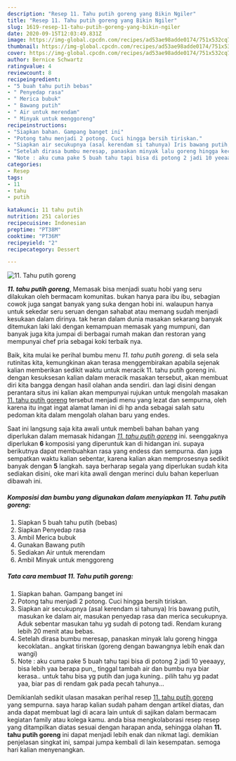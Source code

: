 ```yaml
---
description: "Resep 11. Tahu putih goreng yang Bikin Ngiler"
title: "Resep 11. Tahu putih goreng yang Bikin Ngiler"
slug: 1619-resep-11-tahu-putih-goreng-yang-bikin-ngiler
date: 2020-09-15T12:03:49.831Z
image: https://img-global.cpcdn.com/recipes/ad53ae98adde0174/751x532cq70/11-tahu-putih-goreng-foto-resep-utama.jpg
thumbnail: https://img-global.cpcdn.com/recipes/ad53ae98adde0174/751x532cq70/11-tahu-putih-goreng-foto-resep-utama.jpg
cover: https://img-global.cpcdn.com/recipes/ad53ae98adde0174/751x532cq70/11-tahu-putih-goreng-foto-resep-utama.jpg
author: Bernice Schwartz
ratingvalue: 4
reviewcount: 8
recipeingredient:
- "5 buah tahu putih bebas"
- " Penyedap rasa"
- " Merica bubuk"
- " Bawang putih"
- " Air untuk merendam"
- " Minyak untuk menggoreng"
recipeinstructions:
- "Siapkan bahan. Gampang banget ini"
- "Potong tahu menjadi 2 potong. Cuci hingga bersih tiriskan."
- "Siapkan air secukupnya (asal kerendam si tahunya) Iris bawang putih, masukan ke dalam air, masukan penyedap rasa dan merica secukupnya. Aduk sebentar masukan tahu yg sudah di potong tadi. Rendam kurang lebih 20 menit atau bebas."
- "Setelah dirasa bumbu meresap, panaskan minyak lalu goreng hingga kecoklatan.. angkat tiriskan (goreng dengan bawangnya lebih enak dan wangi)"
- "Note : aku cuma pake 5 buah tahu tapi bisa di potong 2 jadi 10 yeeaayy, bisa lebih yaa berapa pun,, tinggal tambah air dan bumbu nya biar kerasa.. untuk tahu bisa yg putih dan juga kuning.. pilih tahu yg padat yaa, biar pas di rendam gak pada pecah tahunya..."
categories:
- Resep
tags:
- 11
- tahu
- putih

katakunci: 11 tahu putih 
nutrition: 251 calories
recipecuisine: Indonesian
preptime: "PT38M"
cooktime: "PT36M"
recipeyield: "2"
recipecategory: Dessert

---
```



![11. Tahu putih goreng](https://img-global.cpcdn.com/recipes/ad53ae98adde0174/751x532cq70/11-tahu-putih-goreng-foto-resep-utama.jpg)

<b><i>11. tahu putih goreng</i></b>, Memasak bisa menjadi suatu hobi yang seru dilakukan oleh bermacam komunitas. bukan hanya para ibu ibu, sebagian cowok juga sangat banyak yang suka dengan hobi ini. walaupun hanya untuk sekedar seru seruan dengan sahabat atau memang sudah menjadi kesukaan dalam dirinya. tak heran dalam dunia masakan sekarang banyak ditemukan laki laki dengan kemampuan memasak yang mumpuni, dan banyak juga kita jumpai di berbagai rumah makan dan restoran yang mempunyai chef pria sebagai koki terbaik nya.

Baik, kita mulai ke perihal bumbu menu <i>11. tahu putih goreng</i>. di sela sela rutinitas kita, kemungkinan akan terasa menggembirakan apabila sejenak kalian memberikan sedikit waktu untuk meracik 11. tahu putih goreng ini. dengan kesuksesan kalian dalam meracik masakan tersebut, akan membuat diri kita bangga dengan hasil olahan anda sendiri. dan lagi disini dengan perantara situs ini kalian akan mempunyai rujukan untuk mengolah masakan <u>11. tahu putih goreng</u> tersebut menjadi menu yang lezat dan sempurna, oleh karena itu ingat ingat alamat laman ini di hp anda sebagai salah satu pedoman kita dalam mengolah olahan baru yang endes.




Saat ini langsung saja kita awali untuk membeli bahan bahan yang diperlukan dalam memasak hidangan <u><i>11. tahu putih goreng</i></u> ini. seenggaknya diperlukan <b>6</b> komposisi yang diperuntuk kan di hidangan ini. supaya berikutnya dapat membuahkan rasa yang endess dan sempurna. dan juga sempatkan waktu kalian sebentar, karena kalian akan memprosesnya sedikit banyak dengan <b>5</b> langkah. saya berharap segala yang diperlukan sudah kita sediakan disini, oke mari kita awali dengan merinci dulu bahan keperluan dibawah ini.

<!--inarticleads1-->

##### Komposisi dan bumbu yang digunakan dalam menyiapkan 11. Tahu putih goreng:

1. Siapkan 5 buah tahu putih (bebas)
1. Siapkan  Penyedap rasa
1. Ambil  Merica bubuk
1. Gunakan  Bawang putih
1. Sediakan  Air untuk merendam
1. Ambil  Minyak untuk menggoreng




<!--inarticleads2-->

##### Tata cara membuat 11. Tahu putih goreng:

1. Siapkan bahan. Gampang banget ini
1. Potong tahu menjadi 2 potong. Cuci hingga bersih tiriskan.
1. Siapkan air secukupnya (asal kerendam si tahunya) Iris bawang putih, masukan ke dalam air, masukan penyedap rasa dan merica secukupnya. Aduk sebentar masukan tahu yg sudah di potong tadi. Rendam kurang lebih 20 menit atau bebas.
1. Setelah dirasa bumbu meresap, panaskan minyak lalu goreng hingga kecoklatan.. angkat tiriskan (goreng dengan bawangnya lebih enak dan wangi)
1. Note : aku cuma pake 5 buah tahu tapi bisa di potong 2 jadi 10 yeeaayy, bisa lebih yaa berapa pun,, tinggal tambah air dan bumbu nya biar kerasa.. untuk tahu bisa yg putih dan juga kuning.. pilih tahu yg padat yaa, biar pas di rendam gak pada pecah tahunya...




Demikianlah sedikit ulasan masakan perihal resep <u>11. tahu putih goreng</u> yang sempurna. saya harap kalian sudah paham dengan artikel diatas, dan anda dapat membuat lagi di acara lain untuk di sajikan dalam bermacam kegiatan family atau kolega kamu. anda bisa mengkolaborasi resep resep yang ditampilkan diatas sesuai dengan harapan anda, sehingga olahan <b>11. tahu putih goreng</b> ini dapat menjadi lebih enak dan nikmat lagi. demikian penjelasan singkat ini, sampai jumpa kembali di lain kesempatan. semoga hari kalian menyenangkan.
